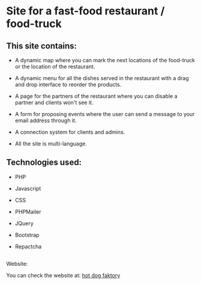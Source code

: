 # Site for a fast-food restaurant / food-truck



## This site contains: 

* A dynamic map where you can mark the next locations of the food-truck or the location of the restaurant.



* A dynamic menu for all the dishes served in the restaurant with a drag and drop interface to reorder the products.



* A page for the partners of the restaurant where you can disable a partner and clients won't see it.



* A form for proposing events where the user can send a message to your email address through it.



* A connection system for clients and admins.



* All the site is multi-language. 



## Technologies used:


* PHP

* Javascript

* CSS

* PHPMailer

* JQuery

* Bootstrap

* Repactcha


## Website:


You can check the website at: [hot dog faktory](https://www.esig-sandbox.ch/stefanepntsf/view/main.php)